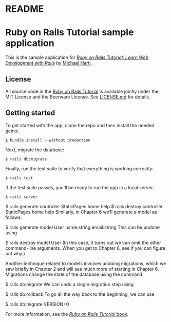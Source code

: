 # README

# Ruby on Rails Tutorial sample application

This is the sample application for
[*Ruby on Rails Tutorial:
Learn Web Development with Rails*](http://www.railstutorial.org/)
by [Michael Hartl](http://www.michaelhartl.com/).

## License

All source code in the [Ruby on Rails Tutorial](http://railstutorial.org/)
is available jointly under the MIT License and the Beerware License. See
[LICENSE.md](LICENSE.md) for details.

## Getting started

To get started with the app, clone the repo and then install the needed gems:

```
$ bundle install --without production
```

Next, migrate the database:

```
$ rails db:migrate
```

Finally, run the test suite to verify that everything is working correctly:

```
$ rails test
```

If the test suite passes, you'll be ready to run the app in a local server:

```
$ rails server
```
 $ rails generate controller StaticPages home help
  $ rails destroy  controller StaticPages home help
Similarly, in Chapter 6 we’ll generate a model as follows:

  $ rails generate model User name:string email:string
This can be undone using

  $ rails destroy model User
(In this case, it turns out we can omit the other command-line arguments. When you get to Chapter 6, see if you can figure out why.)

Another technique related to models involves undoing migrations, which we saw briefly in Chapter 2 and will see much more of starting in Chapter 6. Migrations change the state of the database using the command

  $ rails db:migrate
We can undo a single migration step using

  $ rails db:rollback
To go all the way back to the beginning, we can use

  $ rails db:migrate VERSION=0

For more information, see the
[*Ruby on Rails Tutorial* book](http://www.railstutorial.org/book).
